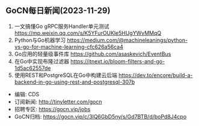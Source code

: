 ## GoCN每日新闻(2023-11-29)

1. 一文搞懂Go gRPC服务Handler单元测试 https://mp.weixin.qq.com/s/K5YFurOUKle5HUgYWvMMqQ
2. Python与Go机器学习 https://medium.com/@machineleanings/python-vs-go-for-machine-learning-cfc626a56ca4
3. Go应用的轻量级事件库 https://github.com/asaskevich/EventBus
4. 在Go中实现布隆过滤器 https://itnext.io/bloom-filters-and-go-1d5ac62557de
5. 使用REST和PostgreSQL在Go中构建云后端 https://dev.to/encore/build-a-backend-in-go-using-rest-and-postgresql-307b

* 编辑: CDS
* 订阅新闻: http://tinyletter.com/gocn
* 招聘专区: https://gocn.vip/jobs
* GoCN归档: https://gocn.vip/c/3lQ6GbD5ny/s/Gd7BTB/d/boPd8J4cpo
